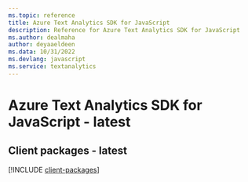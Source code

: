 ```yaml
---
ms.topic: reference
title: Azure Text Analytics SDK for JavaScript
description: Reference for Azure Text Analytics SDK for JavaScript
ms.author: dealmaha
author: deyaaeldeen
ms.data: 10/31/2022
ms.devlang: javascript
ms.service: textanalytics
---
```

# Azure Text Analytics SDK for JavaScript - latest

## Client packages - latest
[!INCLUDE [client-packages](text-analytics-client-index.md)]